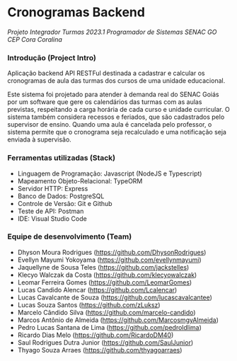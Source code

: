 # Cronogramas Backend
*Projeto Integrador Turmas 2023.1 Programador de Sistemas SENAC GO CEP Cora Coralina*

### Introdução (Project Intro)
Aplicação backend API RESTFul destinada a cadastrar e calcular os cronogramas de aula das turmas dos cursos de uma unidade educacional. 

Este sistema foi projetado para atender à demanda real do SENAC Goiás por um software que gere os calendários das turmas com as aulas previstas, respeitando a carga horária de cada curso e unidade curricular. O sistema também considera recessos e feriados, que são cadastrados pelo supervisor de ensino. Quando uma aula é cancelada pelo professor, o sistema permite que o cronograma seja recalculado e uma notificação seja enviada à supervisão. 

### Ferramentas utilizadas (Stack)
- Linguagem de Programação: Javascript (NodeJS e Typescript)
- Mapeamento Objeto-Relacional: TypeORM
- Servidor HTTP: Express
- Banco de Dados: PostgreSQL
- Controle de Versão: Git e Github
- Teste de API: Postman
- IDE: Visual Studio Code

### Equipe de desenvolvimento (Team)
- Dhyson Moura Rodrigues (https://github.com/DhysonRodrigues)
- Evellyn Mayumi Yokoyama (https://github.com/evellynmayumi)
- Jaquellyne de Sousa Teles (https://github.com/jackstelles)
- Klecyo Walczak da Costa (https://github.com/klecyowalczak)
- Leomar Ferreira Gomes (https://github.com/LeomarGomes)
- Lucas Candido Alencar (https://github.com/Lcalencar)
- Lucas Cavalcante de Souza (https://github.com/lucascavalcantee)
- Lucas Souza Santos (https://github.com/zLuksz)
- Marcelo Cândido Silva (https://github.com/marcelo-candido)
- Marcos Antônio de Almeida (https://github.com/MarcosmgyAlmeida)
- Pedro Lucas Santana de Lima (https://github.com/pedroldlima)
- Ricardo Dias Melo (https://github.com/RicardoDM40)
- Saul Rodrigues Dutra Junior (https://github.com/SaulJunior)
- Thyago Souza Arraes (https://github.com/thyagoarraes)
